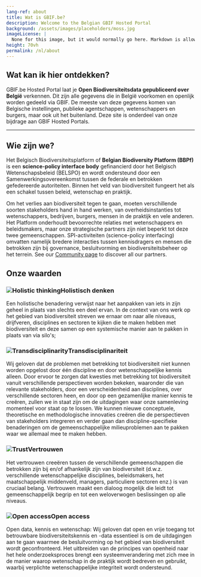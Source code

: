 ```yaml
---
lang-ref: about
title: Wat is GBIF.be?
description: Welcome to the Belgian GBIF Hosted Portal
background: /assets/images/placeholders/moss.jpg
imageLicense: |
  None for this image, but it would normally go here. Markdown is allowed.
height: 70vh
permalink: /nl/about
---
```


## Wat kan ik hier ontdekken?

GBIF.be Hosted Portal laat je **Open Biodiversiteitsdata gepubliceerd over België** verkennen. Dit zijn alle gegevens die in België voorkomen en openlijk worden gedeeld via GBIF.
De meeste van deze gegevens komen van Belgische instellingen, publieke agentschappen, wetenschappers en burgers, maar ook uit het buitenland. Deze site is onderdeel van onze bijdrage aan GBIF Hosted Portals.

---

## Wie zijn we?

Het Belgisch Biodiversiteitsplatform of **Belgian Biodiversity Platform (BBPf)** is een **science-policy interface body** gefinancierd door het Belgisch Wetenschapsbeleid (BELSPO) en wordt ondersteund door een Samenwerkingsovereenkomst tussen de federale en betrokken gefedereerde autoriteiten. Binnen het veld van biodiversiteit fungeert het als een schakel tussen beleid, wetenschap en praktijk.

Om het verlies aan biodiversiteit tegen te gaan, moeten verschillende soorten stakeholders hand in hand werken, van overheidsinstanties tot wetenschappers, bedrijven, burgers, mensen in de praktijk en vele anderen. Het Platform onderhoudt bevoorrechte relaties met wetenschappers en beleidsmakers, maar onze strategische partners zijn niet beperkt tot deze twee gemeenschappen. SPI-activiteiten (science-policy interfacing) omvatten namelijk bredere interacties tussen kennisdragers en mensen die betrokken zijn bij governance, besluitvorming en biodiversiteitsbeheer op het terrein.
See our [Community page](/community) to discover all our partners.

## Onze waarden

### ![Holistic thinking](/assets/images/icons/valueHolistic.png)Holistisch denken

Een holistische benadering verwijst naar het aanpakken van iets in zijn geheel in plaats van slechts een deel ervan. In de context van ons werk op het gebied van biodiversiteit streven we ernaar om naar alle niveaus, drijfveren, disciplines en sectoren te kijken die te maken hebben met biodiversiteit en deze samen op een systemische manier aan te pakken in plaats van via silo's;

### ![Transdisciplinarity](/assets/images/icons/valueTransdisciplinarity.png)Transdisciplinariteit

Wij geloven dat de problemen met betrekking tot biodiversiteit niet kunnen worden opgelost door één discipline en door wetenschappelijke kennis alleen. Door ervoor te zorgen dat kwesties met betrekking tot biodiversiteit vanuit verschillende perspectieven worden bekeken, waaronder die van relevante stakeholders, door een verscheidenheid aan disciplines, over verschillende sectoren heen, en door op een gezamenlijke manier kennis te creëren, zullen we in staat zijn om de uitdagingen waar onze samenleving momenteel voor staat op te lossen. We kunnen nieuwe conceptuele, theoretische en methodologische innovaties creëren die de perspectieven van stakeholders integreren en verder gaan dan discipline-specifieke benaderingen om de gemeenschappelijke milieuproblemen aan te pakken waar we allemaal mee te maken hebben.

### ![Trust](/assets/images/icons/valueTrust.png)Vertrouwen

Het vertrouwen creeëren tussen de verschillende gemeenschappen die betrokken zijn bij en/of afhankelijk zijn van biodiversiteit (d.w.z. verschillende wetenschappelijke disciplines, beleidsmakers, het maatschappelijk middenveld, managers, particuliere sectoren enz.) is van cruciaal belang. Vertrouwen maakt een dialoog mogelijk die leidt tot gemeenschappelijk begrip en tot een weloverwogen beslissingen op alle niveaus.

### ![Open access](/assets/images/icons/valueOpen.png)Open access

Open data, kennis en wetenschap: Wij geloven dat open en vrije toegang tot betrouwbare biodiversiteitskennis en -data essentieel is om de uitdagingen aan te gaan waarmee de besluitvorming op het gebied van biodiversiteit wordt geconfronteerd. Het uitbreiden van de principes van openheid naar het hele onderzoeksproces brengt een systeemverandering met zich mee in de manier waarop wetenschap in de praktijk wordt bedreven en gebruikt, waarbij verplichte wetenschappelijke integriteit wordt ondersteund.
